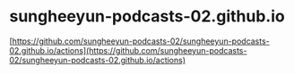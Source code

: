 # sungheeyun-podcasts-02.github.io

[https://github.com/sungheeyun-podcasts-02/sungheeyun-podcasts-02.github.io/actions](https://github.com/sungheeyun-podcasts-02/sungheeyun-podcasts-02.github.io/actions)
